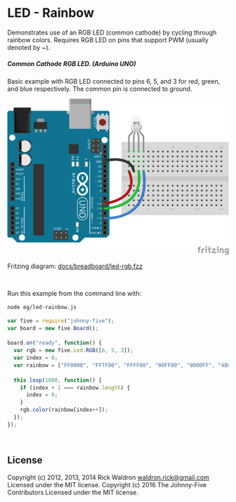 <!--remove-start-->

# LED - Rainbow

<!--remove-end-->


Demonstrates use of an RGB LED (common cathode) by cycling through rainbow colors. Requires RGB LED on pins that support PWM (usually denoted by ~).





##### Common Cathode RGB LED. (Arduino UNO)


Basic example with RGB LED connected to pins 6, 5, and 3 for red, green, and blue respectively. The common pin is connected to ground.


![docs/breadboard/led-rgb.png](breadboard/led-rgb.png)<br>

Fritzing diagram: [docs/breadboard/led-rgb.fzz](breadboard/led-rgb.fzz)

&nbsp;




Run this example from the command line with:
```bash
node eg/led-rainbow.js
```


```javascript
var five = require("johnny-five");
var board = new five.Board();

board.on("ready", function() {
  var rgb = new five.Led.RGB([6, 5, 3]);
  var index = 0;
  var rainbow = ["FF0000", "FF7F00", "FFFF00", "00FF00", "0000FF", "4B0082", "8F00FF"];

  this.loop(1000, function() {
    if (index + 1 === rainbow.length) {
      index = 0;
    }
    rgb.color(rainbow[index++]);
  });
});

```








&nbsp;

<!--remove-start-->

## License
Copyright (c) 2012, 2013, 2014 Rick Waldron <waldron.rick@gmail.com>
Licensed under the MIT license.
Copyright (c) 2016 The Johnny-Five Contributors
Licensed under the MIT license.

<!--remove-end-->

